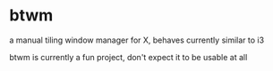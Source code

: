 # btwm
a manual tiling window manager for X, behaves currently similar to i3


btwm is currently a fun project, don't expect it to be usable at all
